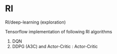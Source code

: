 # RI
RI/deep-learning (exploration)

Tensorflow implementation of following RI algorithms 

1. DQN
2. DDPG (A3C) and Actor-Critic : Actor-Critic


